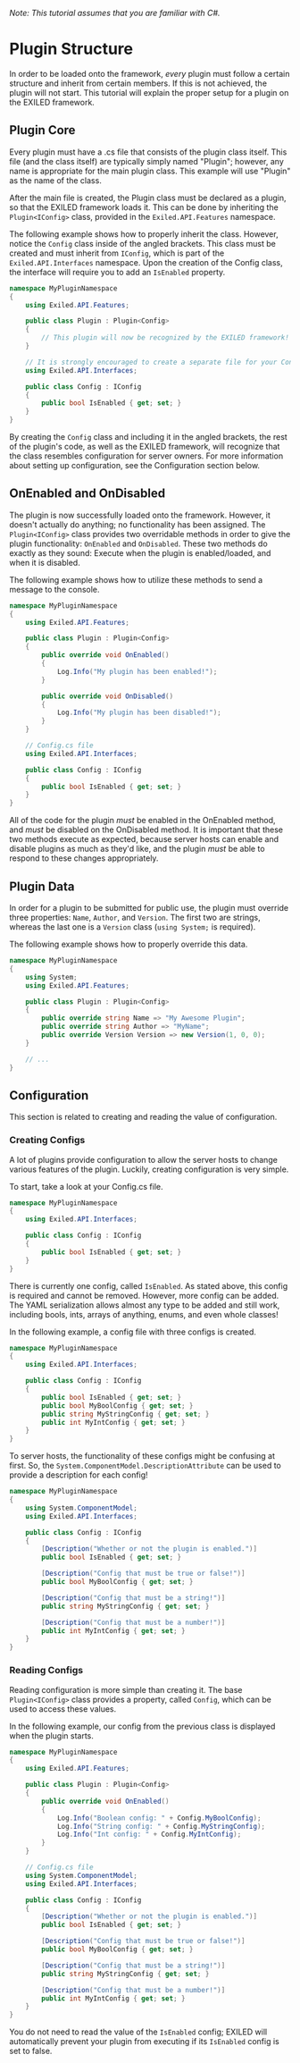 *Note: This tutorial assumes that you are familiar with C#.*  


# Plugin Structure
In order to be loaded onto the framework, *every* plugin must follow a certain structure and inherit from certain members. If this is not achieved, the plugin will not start. This tutorial will explain the proper setup for a plugin on the EXILED framework.

## Plugin Core
Every plugin must have a .cs file that consists of the plugin class itself. This file (and the class itself) are typically simply named "Plugin"; however, any name is appropriate for the main plugin class. This example will use "Plugin" as the name of the class.  
  
After the main file is created, the Plugin class must be declared as a plugin, so that the EXILED framework loads it. This can be done by inheriting the `Plugin<IConfig>` class, provided in the `Exiled.API.Features` namespace.  
  
The following example shows how to properly inherit the class. However, notice the `Config` class inside of the angled brackets. This class must be created and must inherit from `IConfig`, which is part of the `Exiled.API.Interfaces` namespace. Upon the creation of the Config class, the interface will require you to add an `IsEnabled` property.
```cs
namespace MyPluginNamespace
{
    using Exiled.API.Features;

    public class Plugin : Plugin<Config>
    {
        // This plugin will now be recognized by the EXILED framework!
    }

    // It is strongly encouraged to create a separate file for your Config class.
    using Exiled.API.Interfaces;

    public class Config : IConfig
    {
        public bool IsEnabled { get; set; }
    }
}
```
By creating the `Config` class and including it in the angled brackets, the rest of the plugin's code, as well as the EXILED framework, will recognize that the class resembles configuration for server owners. For more information about setting up configuration, see the Configuration section below.

## OnEnabled and OnDisabled
The plugin is now successfully loaded onto the framework. However, it doesn't actually do anything; no functionality has been assigned. The `Plugin<IConfig>` class provides two overridable methods in order to give the plugin functionality: `OnEnabled` and `OnDisabled`. These two methods do exactly as they sound: Execute when the plugin is enabled/loaded, and when it is disabled.  
  
The following example shows how to utilize these methods to send a message to the console.
```cs
namespace MyPluginNamespace
{
    using Exiled.API.Features;

    public class Plugin : Plugin<Config>
    {
        public override void OnEnabled() 
        {
            Log.Info("My plugin has been enabled!");
        }

        public override void OnDisabled()
        {
            Log.Info("My plugin has been disabled!");
        }
    }

    // Config.cs file
    using Exiled.API.Interfaces;

    public class Config : IConfig
    {
        public bool IsEnabled { get; set; }
    }
}
```
All of the code for the plugin *must* be enabled in the OnEnabled method, and *must* be disabled on the OnDisabled method. It is important that these two methods execute as expected, because server hosts can enable and disable plugins as much as they'd like, and the plugin *must* be able to respond to these changes appropriately.

## Plugin Data
In order for a plugin to be submitted for public use, the plugin must override three properties: `Name`, `Author`, and `Version`. The first two are strings, whereas the last one is a `Version` class (`using System;` is required).  
  
The following example shows how to properly override this data.
```cs
namespace MyPluginNamespace
{
    using System;
    using Exiled.API.Features;

    public class Plugin : Plugin<Config>
    {
        public override string Name => "My Awesome Plugin";
        public override string Author => "MyName";
        public override Version Version => new Version(1, 0, 0);
    }

    // ...
}
```

## Configuration
This section is related to creating and reading the value of configuration.  

### Creating Configs
A lot of plugins provide configuration to allow the server hosts to change various features of the plugin. Luckily, creating configuration is very simple.  
  
To start, take a look at your Config.cs file.
```cs
namespace MyPluginNamespace
{
    using Exiled.API.Interfaces;

    public class Config : IConfig
    {
        public bool IsEnabled { get; set; }
    }
}
```
There is currently one config, called `IsEnabled`. As stated above, this config is required and cannot be removed. However, more config can be added. The YAML serialization allows almost any type to be added and still work, including bools, ints, arrays of anything, enums, and even whole classes!  
  
In the following example, a config file with three configs is created.
```cs
namespace MyPluginNamespace
{
    using Exiled.API.Interfaces;

    public class Config : IConfig
    {
        public bool IsEnabled { get; set; }
        public bool MyBoolConfig { get; set; }
        public string MyStringConfig { get; set; }
        public int MyIntConfig { get; set; }
    }
}
```
To server hosts, the functionality of these configs might be confusing at first. So, the `System.ComponentModel.DescriptionAttribute` can be used to provide a description for each config!
```cs
namespace MyPluginNamespace
{
    using System.ComponentModel;
    using Exiled.API.Interfaces;

    public class Config : IConfig
    {
        [Description("Whether or not the plugin is enabled.")]
        public bool IsEnabled { get; set; }

        [Description("Config that must be true or false!")]
        public bool MyBoolConfig { get; set; }

        [Description("Config that must be a string!")]
        public string MyStringConfig { get; set; }

        [Description("Config that must be a number!")]
        public int MyIntConfig { get; set; }
    }
}
```

### Reading Configs
Reading configuration is more simple than creating it. The base `Plugin<IConfig>` class provides a property, called `Config`, which can be used to access these values.  
  
In the following example, our config from the previous class is displayed when the plugin starts.
```cs
namespace MyPluginNamespace
{
    using Exiled.API.Features;

    public class Plugin : Plugin<Config>
    {
        public override void OnEnabled() 
        {
            Log.Info("Boolean config: " + Config.MyBoolConfig);
            Log.Info("String config: " + Config.MyStringConfig);
            Log.Info("Int config: " + Config.MyIntConfig);
        }
    }

    // Config.cs file
    using System.ComponentModel;
    using Exiled.API.Interfaces;

    public class Config : IConfig
    {
        [Description("Whether or not the plugin is enabled.")]
        public bool IsEnabled { get; set; }

        [Description("Config that must be true or false!")]
        public bool MyBoolConfig { get; set; }

        [Description("Config that must be a string!")]
        public string MyStringConfig { get; set; }

        [Description("Config that must be a number!")]
        public int MyIntConfig { get; set; }
    }
}
```
You do not need to read the value of the `IsEnabled` config; EXILED will automatically prevent your plugin from executing if its `IsEnabled` config is set to false.
